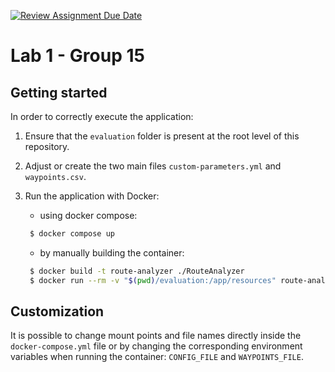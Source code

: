 [![Review Assignment Due Date](https://classroom.github.com/assets/deadline-readme-button-22041afd0340ce965d47ae6ef1cefeee28c7c493a6346c4f15d667ab976d596c.svg)](https://classroom.github.com/a/vlo9idtn)

# Lab 1 - Group 15

## Getting started

In order to correctly execute the application:

1. Ensure that the `evaluation` folder is present at the root level of this repository.
2. Adjust or create the two main files `custom-parameters.yml` and `waypoints.csv`.
3. Run the application with Docker:
    - using docker compose:
   ```bash
    $ docker compose up
   ```

    - by manually building the container:
   ```bash
    $ docker build -t route-analyzer ./RouteAnalyzer
    $ docker run --rm -v "$(pwd)/evaluation:/app/resources" route-analyzer
   ```

## Customization

It is possible to change mount points and file names directly inside the `docker-compose.yml` file or by changing the
corresponding environment variables when running the container: `CONFIG_FILE` and `WAYPOINTS_FILE`.
